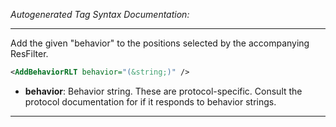_Autogenerated Tag Syntax Documentation:_

---
Add the given "behavior" to the positions selected by the accompanying ResFilter.

```xml
<AddBehaviorRLT behavior="(&string;)" />
```

-   **behavior**: Behavior string. These are protocol-specific. Consult the protocol documentation for if it responds to behavior strings.

---
